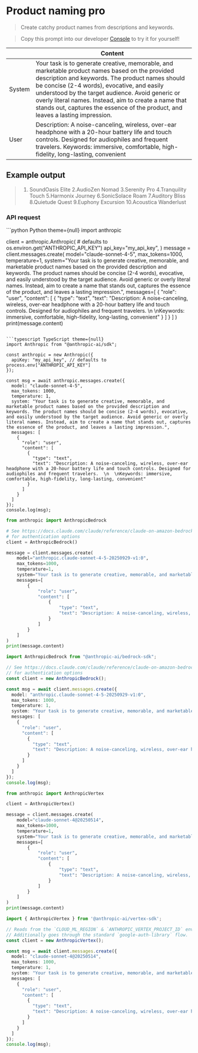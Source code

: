 # Product naming pro

> Create catchy product names from descriptions and keywords.

> Copy this prompt into our developer [Console](https://console.anthropic.com/dashboard) to try it for yourself!

|        | Content                                                                                                                                                                                                                                                                                                                                                                                          |
| ------ | ------------------------------------------------------------------------------------------------------------------------------------------------------------------------------------------------------------------------------------------------------------------------------------------------------------------------------------------------------------------------------------------------ |
| System | Your task is to generate creative, memorable, and marketable product names based on the provided description and keywords. The product names should be concise (2-4 words), evocative, and easily understood by the target audience. Avoid generic or overly literal names. Instead, aim to create a name that stands out, captures the essence of the product, and leaves a lasting impression. |
| User   | Description: A noise-canceling, wireless, over-ear headphone with a 20-hour battery life and touch controls. Designed for audiophiles and frequent travelers. Keywords: immersive, comfortable, high-fidelity, long-lasting, convenient                                                                                                                                                          |

## Example output

> 1. SoundOasis Elite
>    2.AudioZen Nomad
>    3.Serenity Pro
>    4.Tranquility Touch
>    5.Harmonix Journey
>    6.SonicSolace Roam
>    7.Auditory Bliss
>    8.Quietude Quest
>    9.Euphony Excursion
>    10.Acoustica Wanderlust

### API request

<CodeGroup>
  ```python Python theme={null}
  import anthropic

  client = anthropic.Anthropic(
      # defaults to os.environ.get("ANTHROPIC_API_KEY")
      api_key="my_api_key",
  )
  message = client.messages.create(
      model="claude-sonnet-4-5",
      max_tokens=1000,
      temperature=1,
      system="Your task is to generate creative, memorable, and marketable product names based on the provided description and keywords. The product names should be concise (2-4 words), evocative, and easily understood by the target audience. Avoid generic or overly literal names. Instead, aim to create a name that stands out, captures the essence of the product, and leaves a lasting impression.",
      messages=[
          {
              "role": "user",
              "content": [
                  {
                      "type": "text",
                      "text": "Description: A noise-canceling, wireless, over-ear headphone with a 20-hour battery life and touch controls. Designed for audiophiles and frequent travelers.  \n  \nKeywords: immersive, comfortable, high-fidelity, long-lasting, convenient"
                  }
              ]
          }
      ]
  )
  print(message.content)

  ```

  ```typescript TypeScript theme={null}
  import Anthropic from "@anthropic-ai/sdk";

  const anthropic = new Anthropic({
    apiKey: "my_api_key", // defaults to process.env["ANTHROPIC_API_KEY"]
  });

  const msg = await anthropic.messages.create({
    model: "claude-sonnet-4-5",
    max_tokens: 1000,
    temperature: 1,
    system: "Your task is to generate creative, memorable, and marketable product names based on the provided description and keywords. The product names should be concise (2-4 words), evocative, and easily understood by the target audience. Avoid generic or overly literal names. Instead, aim to create a name that stands out, captures the essence of the product, and leaves a lasting impression.",
    messages: [
      {
        "role": "user",
        "content": [
          {
            "type": "text",
            "text": "Description: A noise-canceling, wireless, over-ear headphone with a 20-hour battery life and touch controls. Designed for audiophiles and frequent travelers.  \n  \nKeywords: immersive, comfortable, high-fidelity, long-lasting, convenient"
          }
        ]
      }
    ]
  });
  console.log(msg);

  ```

  ```python AWS Bedrock Python theme={null}
  from anthropic import AnthropicBedrock

  # See https://docs.claude.com/claude/reference/claude-on-amazon-bedrock
  # for authentication options
  client = AnthropicBedrock()

  message = client.messages.create(
      model="anthropic.claude-sonnet-4-5-20250929-v1:0",
      max_tokens=1000,
      temperature=1,
      system="Your task is to generate creative, memorable, and marketable product names based on the provided description and keywords. The product names should be concise (2-4 words), evocative, and easily understood by the target audience. Avoid generic or overly literal names. Instead, aim to create a name that stands out, captures the essence of the product, and leaves a lasting impression.",
      messages=[
          {
              "role": "user",
              "content": [
                  {
                      "type": "text",
                      "text": "Description: A noise-canceling, wireless, over-ear headphone with a 20-hour battery life and touch controls. Designed for audiophiles and frequent travelers.  \n  \nKeywords: immersive, comfortable, high-fidelity, long-lasting, convenient"
                  }
              ]
          }
      ]
  )
  print(message.content)

  ```

  ```typescript AWS Bedrock TypeScript theme={null}
  import AnthropicBedrock from "@anthropic-ai/bedrock-sdk";

  // See https://docs.claude.com/claude/reference/claude-on-amazon-bedrock
  // for authentication options
  const client = new AnthropicBedrock();

  const msg = await client.messages.create({
    model: "anthropic.claude-sonnet-4-5-20250929-v1:0",
    max_tokens: 1000,
    temperature: 1,
    system: "Your task is to generate creative, memorable, and marketable product names based on the provided description and keywords. The product names should be concise (2-4 words), evocative, and easily understood by the target audience. Avoid generic or overly literal names. Instead, aim to create a name that stands out, captures the essence of the product, and leaves a lasting impression.",
    messages: [
      {
        "role": "user",
        "content": [
          {
            "type": "text",
            "text": "Description: A noise-canceling, wireless, over-ear headphone with a 20-hour battery life and touch controls. Designed for audiophiles and frequent travelers.  \n  \nKeywords: immersive, comfortable, high-fidelity, long-lasting, convenient"
          }
        ]
      }
    ]
  });
  console.log(msg);

  ```

  ```python Vertex AI Python theme={null}
  from anthropic import AnthropicVertex

  client = AnthropicVertex()

  message = client.messages.create(
      model="claude-sonnet-4@20250514",
      max_tokens=1000,
      temperature=1,
      system="Your task is to generate creative, memorable, and marketable product names based on the provided description and keywords. The product names should be concise (2-4 words), evocative, and easily understood by the target audience. Avoid generic or overly literal names. Instead, aim to create a name that stands out, captures the essence of the product, and leaves a lasting impression.",
      messages=[
          {
              "role": "user",
              "content": [
                  {
                      "type": "text",
                      "text": "Description: A noise-canceling, wireless, over-ear headphone with a 20-hour battery life and touch controls. Designed for audiophiles and frequent travelers.\n\nKeywords: immersive, comfortable, high-fidelity, long-lasting, convenient"
                  }
              ]
          }
      ]
  )
  print(message.content)

  ```

  ```typescript Vertex AI TypeScript theme={null}
  import { AnthropicVertex } from '@anthropic-ai/vertex-sdk';

  // Reads from the `CLOUD_ML_REGION` & `ANTHROPIC_VERTEX_PROJECT_ID` environment variables.
  // Additionally goes through the standard `google-auth-library` flow.
  const client = new AnthropicVertex();

  const msg = await client.messages.create({
    model: "claude-sonnet-4@20250514",
    max_tokens: 1000,
    temperature: 1,
    system: "Your task is to generate creative, memorable, and marketable product names based on the provided description and keywords. The product names should be concise (2-4 words), evocative, and easily understood by the target audience. Avoid generic or overly literal names. Instead, aim to create a name that stands out, captures the essence of the product, and leaves a lasting impression.",
    messages: [
      {
        "role": "user",
        "content": [
          {
            "type": "text",
            "text": "Description: A noise-canceling, wireless, over-ear headphone with a 20-hour battery life and touch controls. Designed for audiophiles and frequent travelers.\n\nKeywords: immersive, comfortable, high-fidelity, long-lasting, convenient"
          }
        ]
      }
    ]
  });
  console.log(msg);

  ```
</CodeGroup>
